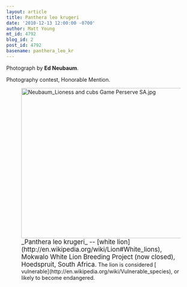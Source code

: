```yaml
---
layout: article
title: Panthera leo krugeri
date: '2010-12-13 12:00:00 -0700'
author: Matt Young
mt_id: 4792
blog_id: 2
post_id: 4792
basename: panthera_leo_kr
---
```

Photograph by **Ed Neubaum**.

Photography contest, Honorable Mention.

<figure>
<img src="/PT/uploads/2010/Neubaum_Lioness%20and%20cubs%20Game%20Perserve%20SA.jpg" alt="Neubaum_Lioness and cubs Game Perserve SA.jpg" width="600" height="400" />
<figcaption markdown="span">
<big>_Panthera leo krugeri_ -- [white lion](http://en.wikipedia.org/wiki/Lion#White_lions), Mokwalo White Lion Breeding Project (now closed), Hoedspruit, South Africa.</big> The lion is considered [ vulnerable](http://en.wikipedia.org/wiki/Vulnerable_species), or likely to become endangered.


</figcaption>
</figure>
